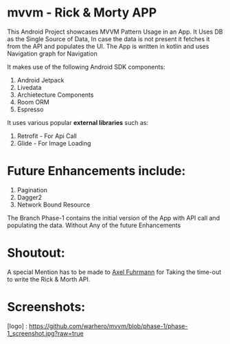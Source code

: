 # mvvm - Rick & Morty APP
This Android Project showcases MVVM Pattern Usage in an App. It Uses DB as the Single Source of Data, In case the data is not present it fetches it from the API and populates the UI. The App is written in kotlin and uses Navigation graph for Navigation

It makes use of the following Android SDK components:
1) Android Jetpack
2) Livedata
3) Archietecture Components
4) Room ORM
5) Espresso 

It uses various popular **external libraries** such as: 
1) Retrofit - For Api Call
2) Glide - For Image Loading 


# Future Enhancements include: 
1) Pagination  
2) Dagger2 
3) Network Bound Resource


The Branch Phase-1 contains the initial version of the App with API call and populating the data. Without Any of the future Enhancements

# Shoutout:
A special Mention has to be made to [Axel Fuhrmann](https://github.com/afuh/rick-and-morty-api) for Taking the time-out to write the Rick & Morth API.

# Screenshots:
[logo] : https://github.com/warhero/mvvm/blob/phase-1/phase-1_screenshot.jpg?raw=true
